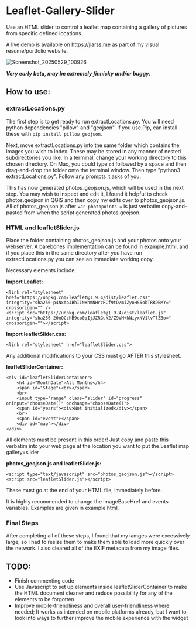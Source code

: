 # Leaflet-Gallery-Slider

Use an HTML slider to control a leaflet map containing a gallery of pictures from specific defined locations.

A live demo is available on https://jlarss.me as part of my visual resume/portfolio website.

![Screenshot_20250529_100926](https://github.com/user-attachments/assets/da821b0f-3b59-4fc9-b6bf-e022cd9c86f2)

***Very early beta, may be extremely finnicky and/or buggy.***

## How to use:

### extractLocations.py

The first step is to get ready to run extractLocations.py. You will need python dependencies "pillow" and "geojson". If you use Pip, can install these with `pip install pillow geojson`.

Next, move extractLocations.py into the same folder which contains the images you wish to index. These may be stored in any manner of nested subdirectories you like. In a terminal, change your working directory to this chosen directory. On Mac, you could type `cd` followed by a space and then drag-and-drop the folder onto the terminal window. Then type "python3 extractLocations.py". Follow any prompts it asks of you.

This has now generated photos_geojson.js, which will be used in the next step. You may wish to inspect and edit it, I found it helpful to check photos.geojson in QGIS and then copy my edits over to photos_geojson.js. All of photos_geojson.js after `var photopoints =` is just verbatim copy-and-pasted from when the script generated photos.geojson.

### HTML and leafletSlider.js

Place the folder containing photos_geojson.js and your photos onto your webserver. A barebones implementation can be found in example.html, and if you place this in the same directory after you have run extractLocations.py you can see an immediate working copy.

Necessary elements include:

**Import Leaflet:**
```
<link rel="stylesheet" href="https://unpkg.com/leaflet@1.9.4/dist/leaflet.css" integrity="sha256-p4NxAoJBhIIN+hmNHrzRCf9tD/miZyoHS5obTRR9BMY=" crossorigin="" />
<script src="https://unpkg.com/leaflet@1.9.4/dist/leaflet.js" integrity="sha256-20nQCchB9co0qIjJZRGuk2/Z9VM+kNiyxNV1lvTlZBo=" crossorigin=""></script>
```

**Import leafletSlider.css:**
```
<link rel="stylesheet" href="leafletSlider.css">
```

Any additional modifications to your CSS must go AFTER this stylesheet.

**leafletSliderContainer:**
```
<div id="leafletSliderContainer">
    <h4 id="MonthDate">All Months</h4>
    <span id="Stage"><br></span>
    <br>
    <input type="range" class="slider" id="progress" oninput="chooseDate()" onchange="chooseDate()">
    <span id="years"><div>Not initialized</div></span>
    <br>
    <span id="event"></span>
    <div id="map"></div>
</div>
```

All elements must be present in this order! Just copy and paste this verbatim into your web page at the location you want to put the Leaflet map gallery+slider

**photos_geojson.js and leafletSlider.js:**
```
<script type="text/javascript" src="photos_geojson.js"></script>
<script src="leafletSlider.js"></script>
```

These must go at the end of your HTML file, immediately before </body>.

It is highly recommended to change the imageBaseHref and events variables. Examples are given in example.html.

### Final Steps

After completing all of these steps, I found that my iamges were excessively large, so I had to resize them to make them able to load more quickly over the network. I also cleared all of the EXIF metadata from my image files.

## TODO:
* Finish commenting code
* Use Javascript to set up elements inside leafletSliderContainer to make the HTML document cleaner and reduce possibility for any of the elements to be forgotten
* Improve mobile-friendliness and overall user-friendliness where needed; It works as intended on mobile platforms already, but I want to look into ways to further improve the mobile experience with the widget
